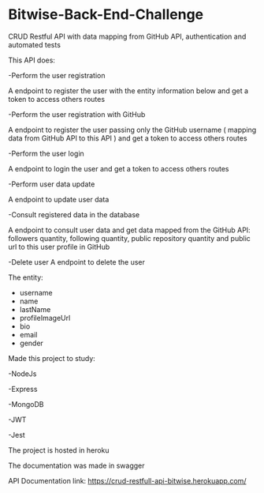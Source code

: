 # Bitwise-Back-End-Challenge

CRUD Restful API with data mapping from GitHub API, authentication and automated tests

This API does:

-Perform the user registration
  
  A endpoint to register the user with the entity information below and get a token to access others routes

-Perform the user registration with GitHub
  
  A endpoint to register the user passing only the GitHub username ( mapping data from GitHub API to this API ) and get a token to access others routes

-Perform the user login
  
  A endpoint to login the user and get a token to access others routes

-Perform user data update
  
  A endpoint to update user data

-Consult registered data in the database
  
  A endpoint to consult user data and get data mapped from the GitHub API: followers quantity, following quantity, public repository quantity and public url to this user profile in GitHub

-Delete user
  A endpoint to delete the user
  
The entity:

- username
- name
- lastName
- profileImageUrl
- bio
- email
- gender

Made this project to study:

-NodeJs

-Express

-MongoDB

-JWT

-Jest

The project is hosted in heroku

The documentation was made in swagger

API Documentation link: https://crud-restfull-api-bitwise.herokuapp.com/
